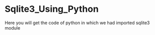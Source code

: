 # Sqlite3_Using_Python
Here you will get the code of python in which we had imported sqlite3 module
